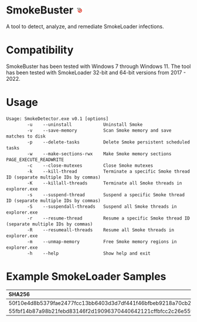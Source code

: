 # SmokeBuster <img src="./assets/smokebuster.png" alt="logo" width="20"/>

A tool to detect, analyze, and remediate SmokeLoader infections.

# Compatibility
SmokeBuster has been tested with Windows 7 through Windows 11. The tool has been tested with SmokeLoader 32-bit and 64-bit versions from 2017 - 2022.

# Usage
```
Usage: SmokeDetector.exe v0.1 [options]
        -u    --uninstall            Uninstall Smoke
        -v    --save-memory          Scan Smoke memory and save matches to disk
        -p    --delete-tasks         Delete Smoke persistent scheduled tasks
        -w    --make-sections-rwx    Make Smoke memory sections PAGE_EXECUTE_READWRITE
        -c    --close-mutexes        Close Smoke mutexes
        -k    --kill-thread          Terminate a specific Smoke thread ID (separate multiple IDs by commas)
        -K    --killall-threads      Terminate all Smoke threads in explorer.exe
        -s    --suspend-thread       Suspend a specific Smoke thread ID (separate multiple IDs by commas)
        -S    --suspendall-threads   Suspend all Smoke threads in explorer.exe
        -r    --resume-thread        Resume a specific Smoke thread ID (separate multiple IDs by commas)
        -R    --resumeall-threads    Resume all Smoke threads in explorer.exe
        -m    --unmap-memory         Free Smoke memory regions in explorer.exe
        -h    --help                 Show help and exit
```

# Example SmokeLoader Samples
|SHA256|
|:------------------------------------------------------------------|
|50f10e4d8b5379fae2477fcc13bb6403d3d7df441f46bfbeb9218a70cb2cfde8|
|55fbf14b87a98b21febd83146f2d19096370440642121cffbfcc2c26e55f0723|

